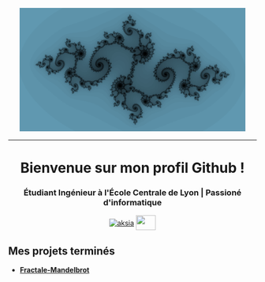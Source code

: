 <p align="center">
  <img src="https://github.com/Antoine-Zurcher-Git/Antoine-Zurcher-Git/blob/main/data/banniere.png" height="250"/>
</p>
<hr>
<h1 align="center">Bienvenue sur mon profil Github !</h1>
<h3 align="center">Étudiant Ingénieur à l'École Centrale de Lyon | Passioné d'informatique </h3>
<p align="center">
<a href="https://www.linkedin.com/in/antoine-zurcher-b69809201/" target="blank"><img align="center" src="https://cdn.jsdelivr.net/npm/simple-icons@3.0.1/icons/linkedin.svg" alt="aksia" height="30" width="40" /></a>
<a href = "mailto: antoine.zurcher@gmail.com"><img align="center" src="https://simpleicons.org/icons/gmail.svg" height="30" width="40" /></a>
</p>


<p align="center">
  <em>
    
  </em> 
</p>


<h2>Mes projets terminés</h2>

- **[Fractale-Mandelbrot](https://github.com/Antoine-Zurcher-Git/Fractale-Mandelbrot)**





<!--
**Antoine-Zurcher-Git/Antoine-Zurcher-Git** is a ✨ _special_ ✨ repository because its `README.md` (this file) appears on your GitHub profile.

Here are some ideas to get you started:

- 🔭 I’m currently working on ...
- 🌱 I’m currently learning ...
- 👯 I’m looking to collaborate on ...
- 🤔 I’m looking for help with ...
- 💬 Ask me about ...
- 📫 How to reach me: ...
- 😄 Pronouns: ...
- ⚡ Fun fact: ...
-->
